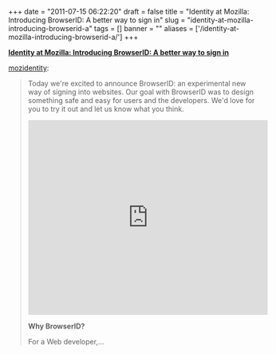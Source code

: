 
+++
date = "2011-07-15 06:22:20"
draft = false
title = "Identity at Mozilla: Introducing BrowserID: A better way to sign in"
slug = "identity-at-mozilla-introducing-browserid-a"
tags = []
banner = ""
aliases = ['/identity-at-mozilla-introducing-browserid-a/']
+++

<strong><a href="http://identity.mozilla.com/post/7616727542">Identity at Mozilla: Introducing BrowserID: A better way to sign in</a></strong><p><p><a href="http://identity.mozilla.com/post/7616727542" target="_blank">mozidentity</a>:</p>
<blockquote>
<p>Today we're excited to announce BrowserID: an experimental new way of signing into websites. Our goal with BrowserID was to design something safe and easy for users and the developers. We'd love for you to try it out and let us know what you think.</p>
<iframe frameborder="0" src="http://www.youtube.com/embed/l0t9yDLAmFo" height="390" width="480"></iframe>

<p><strong>Why BrowserID?</strong></p>
<p>For a Web developer,&hellip;</p>
</blockquote></p>

